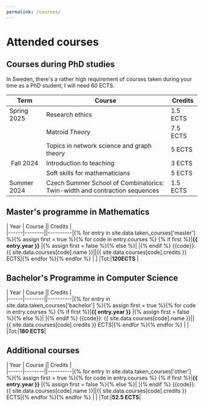 ```yaml
---
permalink: /courses/
---
```


# Attended courses

## Courses during PhD studies
In Sweden, there's a rather high requirement of courses taken during your time as a PhD student; I will need 60 ECTS.


| Term | Course | Credits  |  
|------|--------|----------|
| Spring 2025 | Research ethics | 1.5 ECTS |
| | Matroid Theory | 7.5 ECTS|
| | Topics in network science and graph theory | 5 ECTS |
| Fall 2024 | Introduction to teaching | 3 ECTS|
| | Soft skills for mathematicians | 5 ECTS|
|Summer 2024 | Czech Summer School of Combinatorics: Twin-width and contraction sequences | 1.5 ECTS|



## Master's programme in Mathematics

| Year | Course || Credits  |  
|------|--------||----------|{% for entry in site.data.taken_courses['master'] %}{% assign first = true %}{% for code in entry.courses %}
{% if first %}|**{{ entry.year }}** |{% assign first = false %}{% else %}| |{% endif %} {{code}}: {{ site.data.courses[code].name }}||{{ site.data.courses[code].credits }} ECTS|{% endfor %}{% endfor %}
| |  |Tot:|**120ECTS** |



## Bachelor's Programme in Computer Science

| Year | Course || Credits  |  
|------|--------||----------|{% for entry in site.data.taken_courses['bachelor'] %}{% assign first = true %}{% for code in entry.courses %}
{% if first %}|**{{ entry.year }}** |{% assign first = false %}{% else %}| |{% endif %} {{code}}: {{ site.data.courses[code].name }}||{{ site.data.courses[code].credits }} ECTS|{% endfor %}{% endfor %}
| |  |Tot:|**180 ECTS**|

## Additional courses

| Year | Course || Credits  |  
|------|--------||----------|{% for entry in site.data.taken_courses['other'] %}{% assign first = true %}{% for code in entry.courses %}
{% if first %}|**{{ entry.year }}** |{% assign first = false %}{% else %}| |{% endif %} {{code}}: {{ site.data.courses[code].name }}||{{ site.data.courses[code].credits }} ECTS|{% endfor %}{% endfor %}
| |  |Tot:|**52.5 ECTS**|
